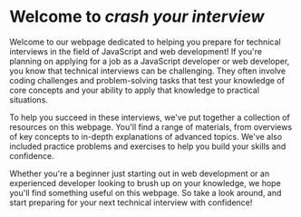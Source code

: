 # Welcome to **_crash your interview_**

Welcome to our webpage dedicated to helping you prepare for technical interviews in the field of JavaScript and web development! If you're planning on applying for a job as a JavaScript developer or web developer, you know that technical interviews can be challenging. They often involve coding challenges and problem-solving tasks that test your knowledge of core concepts and your ability to apply that knowledge to practical situations.

To help you succeed in these interviews, we've put together a collection of resources on this webpage. You'll find a range of materials, from overviews of key concepts to in-depth explanations of advanced topics. We've also included practice problems and exercises to help you build your skills and confidence.

Whether you're a beginner just starting out in web development or an experienced developer looking to brush up on your knowledge, we hope you'll find something useful on this webpage. So take a look around, and start preparing for your next technical interview with confidence!
